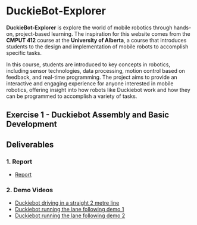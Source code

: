# DuckieBot-Explorer

**DuckieBot-Explorer** is explore the world of mobile robotics through hands-on, project-based learning. The inspiration for this website comes from the **CMPUT 412** course at the **University of Alberta**, a course that introduces students to the design and implementation of mobile robots to accomplish specific tasks.

In this course, students are introduced to key concepts in robotics, including sensor technologies, data processing, motion control based on feedback, and real-time programming. The project aims to provide an interactive and engaging experience for anyone interested in mobile robotics, offering insight into how robots like Duckiebot work and how they can be programmed to accomplish a variety of tasks.

## Exercise 1 - Duckiebot Assembly and Basic Development

## Deliverables
### 1. **Report**
- [Report](Exercise%201%20-%20Duckiebot%20Assembly%20and%20Basic%20Development/Report/Exercise%201%20-%20Duckiebot%20Assembly%20and%20Basic%20Development%20Report.pdf)
### 2. **Demo Videos**
- [Duckiebot driving in a straight 2 metre line](Exercise%201%20-%20Duckiebot%20Assembly%20and%20Basic%20Development/Videos/Duckiebot%20driving%20in%20a%20straight%20line%20(2%20m).MOV)
- [Duckiebot running the lane following demo 1](Exercise%201%20-%20Duckiebot%20Assembly%20and%20Basic%20Development/Videos/Duckiebot%20running%20the%20lane%20following%20demo%201.MOV)
- [Duckiebot running the lane following demo 2](Exercise%201%20-%20Duckiebot%20Assembly%20and%20Basic%20Development/Videos/Duckiebot%20running%20the%20lane%20following%20demo%202.MOV)
